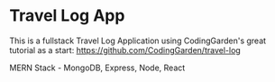 # Travel Log App
This is a fullstack Travel Log Application using CodingGarden's great tutorial as a start: https://github.com/CodingGarden/travel-log

MERN Stack  - MongoDB, Express, Node,  React